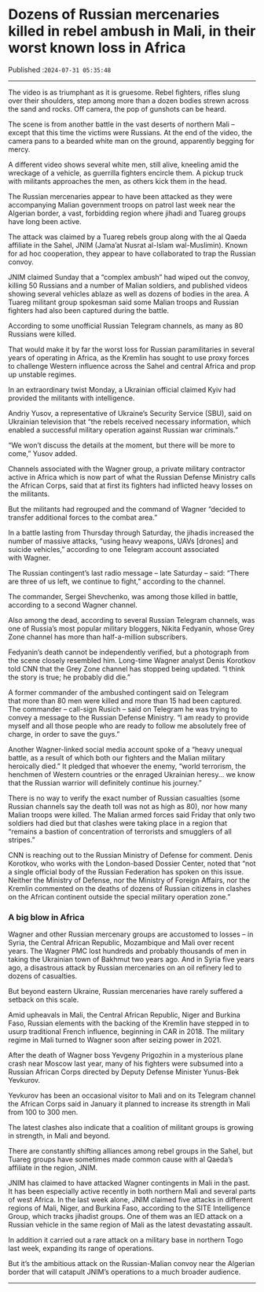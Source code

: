 # Dozens of Russian mercenaries killed in rebel ambush in Mali, in their worst known loss in Africa

Published :`2024-07-31 05:35:48`

---

The video is as triumphant as it is gruesome. Rebel fighters, rifles slung over their shoulders, step among more than a dozen bodies strewn across the sand and rocks. Off camera, the pop of gunshots can be heard.

The scene is from another battle in the vast deserts of northern Mali – except that this time the victims were Russians. At the end of the video, the camera pans to a bearded white man on the ground, apparently begging for mercy.

A different video shows several white men, still alive, kneeling amid the wreckage of a vehicle, as guerrilla fighters encircle them. A pickup truck with militants approaches the men, as others kick them in the head.

The Russian mercenaries appear to have been attacked as they were accompanying Malian government troops on patrol last week near the Algerian border, a vast, forbidding region where jihadi and Tuareg groups have long been active.

The attack was claimed by a Tuareg rebels group along with the al Qaeda affiliate in the Sahel, JNIM (Jama’at Nusrat al-Islam wal-Muslimin). Known for ad hoc cooperation, they appear to have collaborated to trap the Russian convoy.

JNIM claimed Sunday that a “complex ambush” had wiped out the convoy, killing 50 Russians and a number of Malian soldiers, and published videos showing several vehicles ablaze as well as dozens of bodies in the area. A Tuareg militant group spokesman said some Malian troops and Russian fighters had also been captured during the battle.

According to some unofficial Russian Telegram channels, as many as 80 Russians were killed.

That would make it by far the worst loss for Russian paramilitaries in several years of operating in Africa, as the Kremlin has sought to use proxy forces to challenge Western influence across the Sahel and central Africa and prop up unstable regimes.

In an extraordinary twist Monday, a Ukrainian official claimed Kyiv had provided the militants with intelligence.

Andriy Yusov, a representative of Ukraine’s Security Service (SBU), said on Ukrainian television that “the rebels received necessary information, which enabled a successful military operation against Russian war criminals.”

“We won’t discuss the details at the moment, but there will be more to come,” Yusov added.

Channels associated with the Wagner group, a private military contractor active in Africa which is now part of what the Russian Defense Ministry calls the African Corps, said that at first its fighters had inflicted heavy losses on the militants.

But the militants had regrouped and the command of Wagner “decided to transfer additional forces to the combat area.”

In a battle lasting from Thursday through Saturday, the jihadis increased the number of massive attacks, “using heavy weapons, UAVs [drones] and suicide vehicles,” according to one Telegram account associated with Wagner.

The Russian contingent’s last radio message – late Saturday – said: “There are three of us left, we continue to fight,” according to the channel.

The commander, Sergei Shevchenko, was among those killed in battle, according to a second Wagner channel.

Also among the dead, according to several Russian Telegram channels, was one of Russia’s most popular military bloggers, Nikita Fedyanin, whose Grey Zone channel has more than half-a-million subscribers.

Fedyanin’s death cannot be independently verified, but a photograph from the scene closely resembled him. Long-time Wagner analyst Denis Korotkov told CNN that the Grey Zone channel has stopped being updated. “I think the story is true; he probably did die.”

A former commander of the ambushed contingent said on Telegram that more than 80 men were killed and more than 15 had been captured. The commander – call-sign Rusich – said on Telegram he was trying to convey a message to the Russian Defense Ministry. “I am ready to provide myself and all those people who are ready to follow me absolutely free of charge, in order to save the guys.”

Another Wagner-linked social media account spoke of a “heavy unequal battle, as a result of which both our fighters and the Malian military heroically died.” It pledged that whoever the enemy, “world terrorism, the henchmen of Western countries or the enraged Ukrainian heresy… we know that the Russian warrior will definitely continue his journey.”

There is no way to verify the exact number of Russian casualties (some Russian channels say the death toll was not as high as 80), nor how many Malian troops were killed. The Malian armed forces said Friday that only two soldiers had died but that clashes were taking place in a region that “remains a bastion of concentration of terrorists and smugglers of all stripes.”

CNN is reaching out to the Russian Ministry of Defense for comment. Denis Korotkov, who works with the London-based Dossier Center, noted that “not a single official body of the Russian Federation has spoken on this issue. Neither the Ministry of Defense, nor the Ministry of Foreign Affairs, nor the Kremlin commented on the deaths of dozens of Russian citizens in clashes on the African continent outside the special military operation zone.”

### A big blow in Africa

Wagner and other Russian mercenary groups are accustomed to losses – in Syria, the Central African Republic, Mozambique and Mali over recent years. The Wagner PMC lost hundreds and probably thousands of men in taking the Ukrainian town of Bakhmut two years ago. And in Syria five years ago, a disastrous attack by Russian mercenaries on an oil refinery led to dozens of casualties.

But beyond eastern Ukraine, Russian mercenaries have rarely suffered a setback on this scale.

Amid upheavals in Mali, the Central African Republic, Niger and Burkina Faso, Russian elements with the backing of the Kremlin have stepped in to usurp traditional French influence, beginning in CAR in 2018. The military regime in Mali turned to Wagner soon after seizing power in 2021.

After the death of Wagner boss Yevgeny Prigozhin in a mysterious plane crash near Moscow last year, many of his fighters were subsumed into a Russian African Corps directed by Deputy Defense Minister Yunus-Bek Yevkurov.

Yevkurov has been an occasional visitor to Mali and on its Telegram channel the African Corps said in January it planned to increase its strength in Mali from 100 to 300 men.

The latest clashes also indicate that a coalition of militant groups is growing in strength, in Mali and beyond.

There are constantly shifting alliances among rebel groups in the Sahel, but Tuareg groups have sometimes made common cause with al Qaeda’s affiliate in the region, JNIM.

JNIM has claimed to have attacked Wagner contingents in Mali in the past. It has been especially active recently in both northern Mali and several parts of west Africa. In the last week alone, JNIM claimed five attacks in different regions of Mali, Niger, and Burkina Faso, according to the SITE Intelligence Group, which tracks jihadist groups. One of them was an IED attack on a Russian vehicle in the same region of Mali as the latest devastating assault.

In addition it carried out a rare attack on a military base in northern Togo last week, expanding its range of operations.

But it’s the ambitious attack on the Russian-Malian convoy near the Algerian border that will catapult JNIM’s operations to a much broader audience.

---

